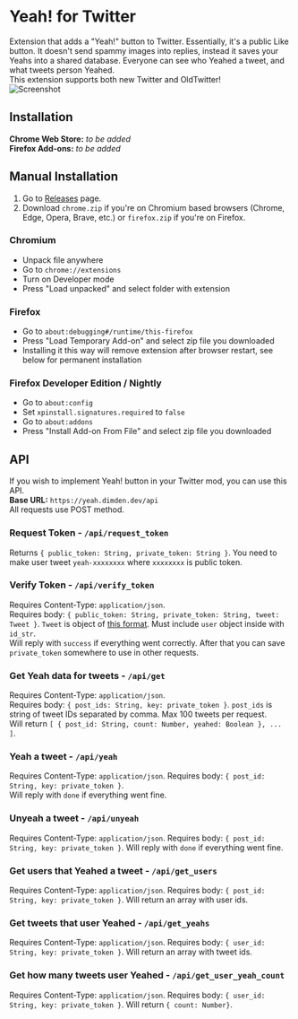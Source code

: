 # Yeah! for Twitter
Extension that adds a "Yeah!" button to Twitter. Essentially, it's a public Like button. It doesn't send spammy images into replies, instead it saves your Yeahs into a shared database. Everyone can see who Yeahed a tweet, and what tweets person Yeahed.  
This extension supports both new Twitter and OldTwitter!  
![Screenshot](https://lune.dimden.dev/a602b6e6a2af.gif)  

## Installation
**Chrome Web Store:** *to be added*  
**Firefox Add-ons:** *to be added*

## Manual Installation
1. Go to [Releases](https://github.com/dimdenGD/YeahTwitter/releases) page.
2. Download `chrome.zip` if you're on Chromium based browsers (Chrome, Edge, Opera, Brave, etc.) or `firefox.zip` if you're on Firefox.

### Chromium
- Unpack file anywhere
- Go to `chrome://extensions`
- Turn on Developer mode
- Press "Load unpacked" and select folder with extension

### Firefox
- Go to `about:debugging#/runtime/this-firefox`
- Press "Load Temporary Add-on" and select zip file you downloaded
- Installing it this way will remove extension after browser restart, see below for permanent installation

### Firefox Developer Edition / Nightly
- Go to `about:config`
- Set `xpinstall.signatures.required` to `false`
- Go to `about:addons`
- Press "Install Add-on From File" and select zip file you downloaded

## API
If you wish to implement Yeah! button in your Twitter mod, you can use this API.  
**Base URL:** `https://yeah.dimden.dev/api`  
All requests use POST method.
  
### Request Token - `/api/request_token`
Returns `{ public_token: String, private_token: String }`. You need to make user tweet `yeah-xxxxxxxx` where `xxxxxxxx` is public token.

### Verify Token - `/api/verify_token`
Requires Content-Type: `application/json`.  
Requires body: `{ public_token: String, private_token: String, tweet: Tweet }`. `Tweet` is object of [this format](https://developer.x.com/en/docs/twitter-api/v1/data-dictionary/object-model/tweet). Must include `user` object inside with `id_str`.  
Will reply with `success` if everything went correctly. After that you can save `private_token` somewhere to use in other requests.

### Get Yeah data for tweets - `/api/get`
Requires Content-Type: `application/json`.  
Requires body: `{ post_ids: String, key: private_token }`. `post_ids` is string of tweet IDs separated by comma. Max 100 tweets per request.  
Will return `[ { post_id: String, count: Number, yeahed: Boolean }, ... ]`.  

### Yeah a tweet - `/api/yeah`
Requires Content-Type: `application/json`.
Requires body: `{ post_id: String, key: private_token }`.  
Will reply with `done` if everything went fine.  

### Unyeah a tweet - `/api/unyeah`
Requires Content-Type: `application/json`.
Requires body: `{ post_id: String, key: private_token }`.
Will reply with `done` if everything went fine.

### Get users that Yeahed a tweet - `/api/get_users`
Requires Content-Type: `application/json`.
Requires body: `{ post_id: String, key: private_token }`.
Will return an array with user ids.  

### Get tweets that user Yeahed - `/api/get_yeahs`
Requires Content-Type: `application/json`.
Requires body: `{ user_id: String, key: private_token }`.
Will return an array with tweet ids.

### Get how many tweets user Yeahed - `/api/get_user_yeah_count`
Requires Content-Type: `application/json`.
Requires body: `{ user_id: String, key: private_token }`.
Will return `{ count: Number}`.  